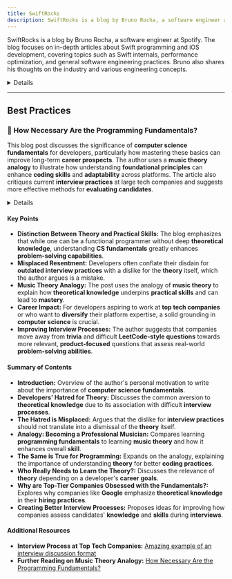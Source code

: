 ```yaml
---
title: SwiftRocks
description: SwiftRocks is a blog by Bruno Rocha, a software engineer at Spotify. The blog focuses on in-depth articles about Swift programming and iOS development, covering topics such as Swift internals, performance optimization, and general software engineering practices. Bruno also shares his thoughts on the industry and various engineering concepts.
---
```


SwiftRocks is a blog by Bruno Rocha, a software engineer at Spotify. The blog focuses on in-depth articles about Swift programming and iOS development, covering topics such as Swift internals, performance optimization, and general software engineering practices. Bruno also shares his thoughts on the industry and various engineering concepts.

<details>
**URL:** https://swiftrocks.com

**Authors:** `Bruno Rocha`

**Complexity Levels:**
   - **Beginner:** 15%
   - **Intermediate:** 45%
   - **Advanced:** 40%

**Frequency of Posting:** Weekly

**Types of Content:**
   - **Articles:** 70% (In-depth articles and best practices)
   - **Tutorials:** 20% (Step-by-step guides and practical examples)
   - **Opinion Pieces:** 10% (Thoughts on industry and software engineering)

**Additional Features:**
   - **Newsletter:** Available for regular updates and news.
   - **Book Recommendations:** Curated list of recommended software engineering books.
</details>

<LinkCard title="Visit SwiftRocks" href="https://swiftrocks.com" />

---

## **Best Practices**

### 🔴 How Necessary Are the Programming Fundamentals?

This blog post discusses the significance of **computer science fundamentals** for developers, particularly how mastering these basics can improve long-term **career prospects**. The author uses a **music theory analogy** to illustrate how understanding **foundational principles** can enhance **coding skills** and **adaptability** across platforms. The article also critiques current **interview practices** at large tech companies and suggests more effective methods for **evaluating candidates**.

<details>

**URL:** https://swiftrocks.com/how-necessary-are-the-programming-fundamentals

**Published:** 18 May 2021 (Reworked on 05 Nov 2023)

**Authors:** `Bruno Rocha`

**Tags:**  
`computer-science`, `programming-fundamentals`, `interview-practices`, `career-development`

</details>

#### Key Points
- **Distinction Between Theory and Practical Skills:** The blog emphasizes that while one can be a functional programmer without deep **theoretical knowledge**, understanding **CS fundamentals** greatly enhances **problem-solving capabilities**.
- **Misplaced Resentment:** Developers often conflate their disdain for **outdated interview practices** with a dislike for the **theory** itself, which the author argues is a mistake.
- **Music Theory Analogy:** The post uses the analogy of **music theory** to explain how **theoretical knowledge** underpins **practical skills** and can lead to **mastery**.
- **Career Impact:** For developers aspiring to work at **top tech companies** or who want to **diversify** their platform expertise, a solid grounding in **computer science** is crucial.
- **Improving Interview Processes:** The author suggests that companies move away from **trivia** and difficult **LeetCode-style questions** towards more relevant, **product-focused** questions that assess real-world **problem-solving abilities**.

#### Summary of Contents
- **Introduction:** Overview of the author's personal motivation to write about the importance of **computer science fundamentals**.
- **Developers' Hatred for Theory:** Discusses the common aversion to **theoretical knowledge** due to its association with difficult **interview processes**.
- **The Hatred is Misplaced:** Argues that the dislike for **interview practices** should not translate into a dismissal of the **theory** itself.
- **Analogy: Becoming a Professional Musician:** Compares learning **programming fundamentals** to learning **music theory** and how it enhances overall **skill**.
- **The Same is True for Programming:** Expands on the analogy, explaining the importance of understanding **theory** for better **coding practices**.
- **Who Really Needs to Learn the Theory?:** Discusses the relevance of **theory** depending on a developer's **career goals**.
- **Why are Top-Tier Companies Obsessed with the Fundamentals?:** Explores why companies like **Google** emphasize **theoretical knowledge** in their **hiring practices**.
- **Creating Better Interview Processes:** Proposes ideas for improving how companies assess candidates' **knowledge** and **skills** during **interviews**.

#### Additional Resources
- **Interview Process at Top Tech Companies:** [Amazing example of an interview discussion format](https://www.youtube.com/watch?v=dFIqNZ8VbRY)
- **Further Reading on Music Theory Analogy:** [How Necessary Are the Programming Fundamentals?](https://swiftrocks.com/how-necessary-are-the-programming-fundamentals)

<LinkCard title="Read Full Article" href="https://swiftrocks.com/how-necessary-are-the-programming-fundamentals" />
